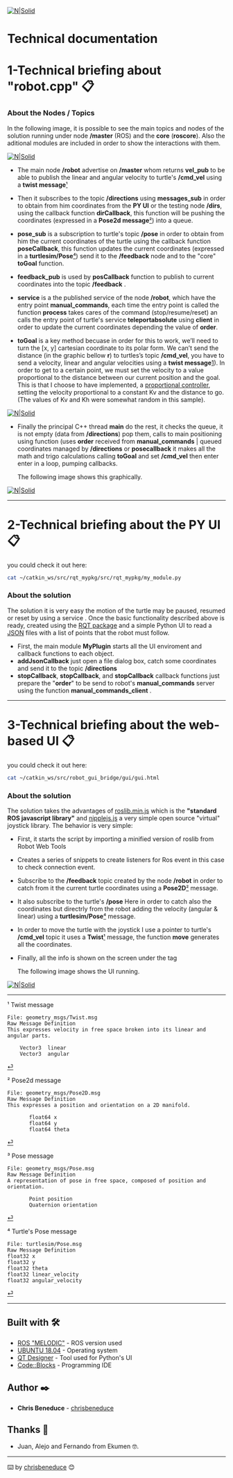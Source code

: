 
[![N|Solid](https://www.ekumenlabs.com/images/logo.png)](https://www.ekumenlabs.com/)
# Technical documentation

# 1-Technical briefing about "robot.cpp" 📋

### About the Nodes / Topics
In the following image, it is possible to see the main topics and nodes of the solution running under node **/master** (ROS) and the **core** (**roscore**). Also the aditional modules are included in order to show the interactions with them.


[![N|Solid](https://live.staticflickr.com/65535/51073608836_f75c81da42.jpg)](https://flic.kr/p/2kPcAwG)
- The main node **/robot** advertise on **/master** whom returns **vel_pub** to be able to publish the linear and angular velocity to turtle's **/cmd_vel** using a **twist message**<span id="a1">[¹](#1)</span> 

- Then it subscribes to the topic **/directions** using **messages_sub** in order to obtain from him coordinates from the **PY UI** or the testing node **/dirs**, using the callback function **dirCallback**, this function will be pushing the coordinates (expressed in a **Pose2d message**<span id="a2">[²](#2)</span>) into a queue.
 
- **pose_sub** is a subscription to turtle's topic **/pose** in order to obtain from him the current coordinates of the turtle using the callback function **poseCallback**, this function updates the current coordinates (expressed in a **turtlesim/Pose**<span id="a4">[⁴](#4)</span>) send it to the **/feedback** node and to the "core" **toGoal** function.

 - **feedback_pub** is used by **posCallback** function to publish to current coordinates into the topic **/feedback** .

- **service** is a the published service of the node **/robot**, which have the entry point **manual_commands**, each time the entry point is called the function **process** takes cares of the command (stop/resume/reset) an calls the entry point of turtle's service **teleportabsolute** using **client** in order to update the current coordinates depending the value of **order**.

- **toGoal** is a key method becuase in order for this to work, we’ll need to turn the [x, y] cartesian coordinate to its polar form. We can’t send the distance (in the graphic bellow **r**) to turtles’s topic **/cmd_vel**, you have to send a velocity, linear and angular velocities using a **twist message**<span id="a1">[1](#1)</span>).
In order to get to a certain point, we must set the velocity to a value proportional to the distance between our current position and the goal.
This is that I choose to have implemented, a [proportional controller](https://en.wikipedia.org/wiki/PID_controller), setting the velocity proportional to a constant Kv and the distance to go. (The values of Kv and Kh were somewhat random in this sample). 

[![N|Solid](https://live.staticflickr.com/65535/51067910908_6f61beeaf3.jpg)](https://flic.kr/p/2kNGoJy)


- Finally the principal C++ thread **main** do the rest, it checks the queue, it is not empty (data from **/directions**) pop them, calls to main positioning using function (uses **order** received from **manual_commands** | queued coordinates managed by **/directions** or **posecallback** it makes all the math and trigo calculations calling **toGoal** and set **/cmd_vel** then enter enter in a loop, pumping callbacks.  
 
    The following image shows this graphically.

[![N|Solid](https://live.staticflickr.com/65535/50997579050_0a8bf3ef7e_z.jpg)](https://flic.kr/p/2kGtVwj)

---
# 2-Technical briefing about the PY UI 📋
 
you could check it out here:

```sh
cat ~/catkin_ws/src/rqt_mypkg/src/rqt_mypkg/my_module.py
```
### About the solution
The solution it is very easy the motion of the turtle may be paused, resumed or reset by using a service . Once the basic functionality described above is ready, created using the [RQT package](http://wiki.ros.org/rqt) and a simple Python UI to read a [JSON](https://es.wikipedia.org/wiki/JSON) files with a list of points that the robot must follow. 

- First, the main module **MyPlugin** starts all the UI enviroment and callback functions to each object.
- **addJsonCallback** just open a file dialog box, catch some coordinates and send it to the topic **/directions**
- **stopCallback**, **stopCallback**, and **stopCallback** callback functions just prepare the "**order**" to be send to robot's **manual_commands** server using the function  **manual_commands_client** .
---
# 3-Technical briefing about the web-based UI 📋
 
you could check it out here:

```sh
cat ~/catkin_ws/src/robot_gui_bridge/gui/gui.html
```
### About the solution
The solution takes the advantages of [roslib.min.js](https://github.com/RobotWebTools/roslibjs) which is the **"standard ROS javascript library"** and [nipplejs.js](https://github.com/yoannmoinet/nipplejs)  a very simple open source "virtual" joystick library.
The behavior is very simple:
- First, it starts the script by importing a minified version of roslib from Robot Web Tools
- Creates a series of snippets to create listeners for Ros event in this case to check connection event. 
- Subscribe to the **/feedback** topic created by the node **/robot** in order to catch from it the current turtle coordinates using a **Pose2D**<span id="a2">[²](#2)</span> message.
- It also subscribe to the turtle's **/pose** Here in order to catch also the coordinates but directrly from the robot adding the velocity (angular & linear) using a **turtlesim/Pose**<span id="a4">[⁴](#4)</span> message.
- In order to move the turtle with the joystick I use a pointer to turtle's **/cmd_vel** topic it uses a **Twist**<span id="a1">[¹](#1)</span> message, the function **move** generates all the coordinates.
- Finally, all the info is shown on the screen under the <body> tag

    The following image shows the UI running.

[![N|Solid](https://live.staticflickr.com/65535/51071163707_e9eedd6667.jpg)](https://flic.kr/p/2kNZ4Fi)

---
<span id="1">¹</span> Twist message

    File: geometry_msgs/Twist.msg
    Raw Message Definition
    This expresses velocity in free space broken into its linear and angular parts.
    
        Vector3  linear
        Vector3  angular
[⏎](#a1)<br>

<span id="2">²</span> Pose2d message

    File: geometry_msgs/Pose2D.msg
    Raw Message Definition
    This expresses a position and orientation on a 2D manifold.

           float64 x
           float64 y
           float64 theta
[⏎](#a2)<br>
 
<span id="3">³</span> Pose message

    File: geometry_msgs/Pose.msg
    Raw Message Definition
    A representation of pose in free space, composed of position and orientation. 

           Point position
           Quaternion orientation
[⏎](#a3)<br>

<span id="4">⁴</span> Turtle's Pose message

    File: turtlesim/Pose.msg
    Raw Message Definition
    float32 x
    float32 y
    float32 theta
    float32 linear_velocity
    float32 angular_velocity
[⏎](#a4)<br>

---
## Built with 🛠️


* [ROS "MELODIC"](http://wiki.ros.org/melodic) - ROS version used
* [UBUNTU 18.04](https://releases.ubuntu.com/18.04/) - Operating system
* [QT Designer](https://doc.qt.io/qt-5/qtdesigner-manual.html) - Tool used for Python's UI
* [Code::Blocks](https://www.codeblocks.org/) - Programming IDE 


## Author ✒️


* **Chris Beneduce** -  [chrisbeneduce](https://github.com/chrisbeneduce)



## Thanks 🎁

* Juan, Alejo and Fernando from Ekumen 🤓.


---


⌨️ by [chrisbeneduce](https://github.com/chrisbeneduce) 😊
